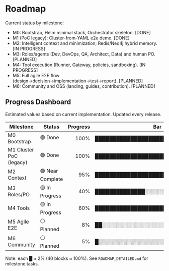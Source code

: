 # Roadmap

Current status by milestone:

- M0: Bootstrap, Helm minimal stack, Orchestrator skeleton. [DONE]
- M1 (PoC legacy): Cluster-from-YAML e2e demo. [DONE]
- M2: Intelligent context and minimization; Redis/Neo4j hybrid memory. [IN PROGRESS]
- M3: Roles/agents (Dev, DevOps, QA, Architect, Data) and human PO. [PLANNED]
- M4: Tool execution (Runner, Gateway, policies, sandboxing). [IN PROGRESS]
- M5: Full agile E2E flow (design→decision→implementation→test→report). [PLANNED]
- M6: Community and OSS (landing, guides, contribution). [PLANNED]

## Progress Dashboard

Estimated values based on current implementation. Updated every release.

| Milestone | Status | Progress | Bar |
|----------|--------|---------:|-----|
| M0 Bootstrap | 🟢 Done | 100% | ██████████████████████████████████ |
| M1 Cluster PoC (legacy) | 🟢 Done | 100% | ██████████████████████████████████ |
| M2 Context | 🟢 Near Complete | 95% | ███████████████████████████████████ |
| M3 Roles/PO | 🟡 In Progress | 40% | ██████████████░░░░░░░░░░░░░░░░░░ |
| M4 Tools | 🟡 In Progress | 60% | █████████████████████░░░░░░░░░░░░ |
| M5 Agile E2E | ⚪ Planned | 8% | ██░░░░░░░░░░░░░░░░░░░░░░░░░░░░░░ |
| M6 Community | ⚪ Planned | 5% | █░░░░░░░░░░░░░░░░░░░░░░░░░░░░░░ |

Note: each █ ≈ 2% (40 blocks ≈ 100%). See `ROADMAP_DETAILED.md` for milestone tasks.
